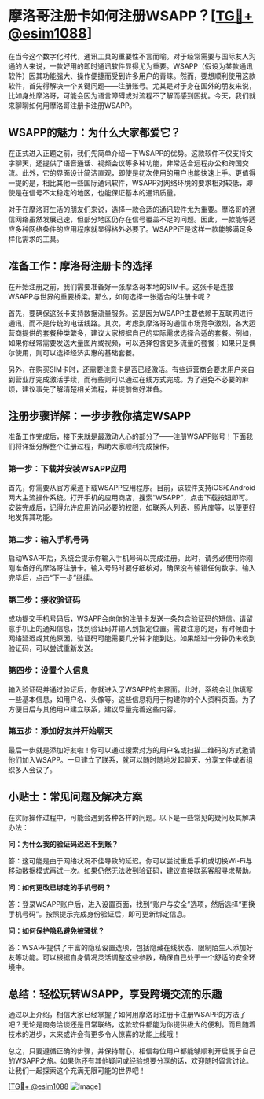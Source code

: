 # 摩洛哥注册卡如何注册WSAPP？[[TG💪+ @esim1088](https://t.me/s/esim1088)]

在当今这个数字化时代，通讯工具的重要性不言而喻。对于经常需要与国际友人沟通的人来说，一款好用的即时通讯软件显得尤为重要。WSAPP（假设为某款通讯软件）因其功能强大、操作便捷而受到许多用户的青睐。然而，要想顺利使用这款软件，首先得解决一个关键问题——注册账号。尤其是对于身在国外的朋友来说，比如身处摩洛哥，可能会因为语言障碍或对流程不了解而感到困扰。今天，我们就来聊聊如何用摩洛哥注册卡注册WSAPP。

## WSAPP的魅力：为什么大家都爱它？

在正式进入正题之前，我们先简单介绍一下WSAPP的优势。这款软件不仅支持文字聊天，还提供了语音通话、视频会议等多种功能，非常适合远程办公和跨国交流。此外，它的界面设计简洁直观，即使是初次使用的用户也能快速上手。更值得一提的是，相比其他一些国际通讯软件，WSAPP对网络环境的要求相对较低，即使是在信号不太稳定的地区，也能保证基本的通讯质量。

对于在摩洛哥生活的朋友们来说，选择一款合适的通讯软件尤为重要。摩洛哥的通信网络虽然发展迅速，但部分地区仍存在信号覆盖不足的问题。因此，一款能够适应多种网络条件的应用程序就显得格外必要了。WSAPP正是这样一款能够满足多样化需求的工具。

## 准备工作：摩洛哥注册卡的选择

在开始注册之前，我们需要准备好一张摩洛哥本地的SIM卡。这张卡是连接WSAPP与世界的重要桥梁。那么，如何选择一张适合的注册卡呢？

首先，要确保这张卡支持数据流量服务。这是因为WSAPP主要依赖于互联网进行通讯，而不是传统的电话线路。其次，考虑到摩洛哥的通信市场竞争激烈，各大运营商提供的套餐种类繁多，建议大家根据自己的实际需求选择合适的套餐。例如，如果你经常需要发送大量图片或视频，可以选择包含更多流量的套餐；如果只是偶尔使用，则可以选择经济实惠的基础套餐。

另外，在购买SIM卡时，还需要注意卡是否已经激活。有些运营商会要求用户亲自到营业厅完成激活手续，而有些则可以通过在线方式完成。为了避免不必要的麻烦，建议事先了解清楚相关流程，并提前做好准备。

## 注册步骤详解：一步步教你搞定WSAPP

准备工作完成后，接下来就是最激动人心的部分了——注册WSAPP账号！下面我们将详细分解整个注册过程，帮助大家顺利完成操作。

### 第一步：下载并安装WSAPP应用

首先，你需要从官方渠道下载WSAPP应用程序。目前，该软件支持iOS和Android两大主流操作系统。打开手机的应用商店，搜索“WSAPP”，点击下载按钮即可。安装完成后，记得允许应用访问必要的权限，如联系人列表、照片库等，以便更好地发挥其功能。

### 第二步：输入手机号码

启动WSAPP后，系统会提示你输入手机号码以完成注册。此时，请务必使用你刚刚准备好的摩洛哥注册卡。输入号码时要仔细核对，确保没有输错任何数字。输入完毕后，点击“下一步”继续。

### 第三步：接收验证码

成功提交手机号码后，WSAPP会向你的注册卡发送一条包含验证码的短信。请留意手机上的通知信息，找到验证码并输入到指定位置。需要注意的是，有时候由于网络延迟或其他原因，验证码可能需要几分钟才能到达。如果超过十分钟仍未收到验证码，可以尝试重新发送。

### 第四步：设置个人信息

输入验证码并通过验证后，你就进入了WSAPP的主界面。此时，系统会让你填写一些基本信息，如用户名、头像等。这些信息将用于构建你的个人资料页面。为了方便日后与其他用户建立联系，建议尽量完善这些内容。

### 第五步：添加好友并开始聊天

最后一步就是添加好友啦！你可以通过搜索对方的用户名或扫描二维码的方式邀请他们加入WSAPP。一旦建立了联系，就可以随时随地发起聊天、分享文件或者组织多人会议了。

## 小贴士：常见问题及解决方案

在实际操作过程中，可能会遇到各种各样的问题。以下是一些常见的疑问及其解决办法：

**问：为什么我的验证码迟迟不到账？**

答：这可能是由于网络状况不佳导致的延迟。你可以尝试重启手机或切换Wi-Fi与移动数据模式再试一次。如果仍然无法收到验证码，建议直接联系客服寻求帮助。

**问：如何更改已绑定的手机号码？**

答：登录WSAPP账户后，进入设置页面，找到“账户与安全”选项，然后选择“更换手机号码”。按照提示完成身份验证后，即可更新绑定信息。

**问：如何保护隐私避免被骚扰？**

答：WSAPP提供了丰富的隐私设置选项，包括隐藏在线状态、限制陌生人添加好友等功能。可以根据自身情况灵活调整这些参数，确保自己处于一个舒适的安全环境中。

## 总结：轻松玩转WSAPP，享受跨境交流的乐趣

通过以上介绍，相信大家已经掌握了如何用摩洛哥注册卡注册WSAPP的方法了吧？无论是商务洽谈还是日常联络，这款软件都能为你提供极大的便利。而且随着技术的进步，未来或许会有更多令人惊喜的功能上线哦！

总之，只要遵循正确的步骤，并保持耐心，相信每位用户都能够顺利开启属于自己的WSAPP之旅。如果你还有其他疑问或经验想要分享的话，欢迎随时留言讨论。让我们一起探索这个充满无限可能的世界吧！

[[TG💪+ @esim1088](https://t.me/s/esim1088) ![Image](https://i.postimg.cc/4NQfJmqS/Snipaste-2025-05-13-00-14-12.png)]